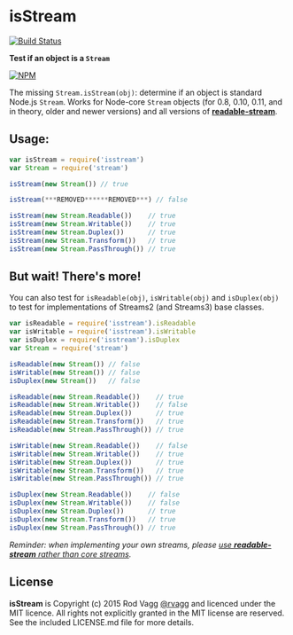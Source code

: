 # isStream

[![Build Status](https://secure.travis-ci.org/rvagg/isstream.png)](http://travis-ci.org/rvagg/isstream)

**Test if an object is a `Stream`**

[![NPM](https://nodei.co/npm/isstream.svg)](https://nodei.co/npm/isstream/)

The missing `Stream.isStream(obj)`: determine if an object is standard Node.js `Stream`. Works for Node-core `Stream` objects (for 0.8, 0.10, 0.11, and in theory, older and newer versions) and all versions of **[readable-stream](https://github.com/isaacs/readable-stream)**.

## Usage:

```js
var isStream = require('isstream')
var Stream = require('stream')

isStream(new Stream()) // true

isStream(***REMOVED******REMOVED***) // false

isStream(new Stream.Readable())    // true
isStream(new Stream.Writable())    // true
isStream(new Stream.Duplex())      // true
isStream(new Stream.Transform())   // true
isStream(new Stream.PassThrough()) // true
```

## But wait! There's more!

You can also test for `isReadable(obj)`, `isWritable(obj)` and `isDuplex(obj)` to test for implementations of Streams2 (and Streams3) base classes.

```js
var isReadable = require('isstream').isReadable
var isWritable = require('isstream').isWritable
var isDuplex = require('isstream').isDuplex
var Stream = require('stream')

isReadable(new Stream()) // false
isWritable(new Stream()) // false
isDuplex(new Stream())   // false

isReadable(new Stream.Readable())    // true
isReadable(new Stream.Writable())    // false
isReadable(new Stream.Duplex())      // true
isReadable(new Stream.Transform())   // true
isReadable(new Stream.PassThrough()) // true

isWritable(new Stream.Readable())    // false
isWritable(new Stream.Writable())    // true
isWritable(new Stream.Duplex())      // true
isWritable(new Stream.Transform())   // true
isWritable(new Stream.PassThrough()) // true

isDuplex(new Stream.Readable())    // false
isDuplex(new Stream.Writable())    // false
isDuplex(new Stream.Duplex())      // true
isDuplex(new Stream.Transform())   // true
isDuplex(new Stream.PassThrough()) // true
```

*Reminder: when implementing your own streams, please [use **readable-stream** rather than core streams](http://r.va.gg/2014/06/why-i-dont-use-nodes-core-stream-module.html).*


## License

**isStream** is Copyright (c) 2015 Rod Vagg [@rvagg](https://twitter.com/rvagg) and licenced under the MIT licence. All rights not explicitly granted in the MIT license are reserved. See the included LICENSE.md file for more details.
